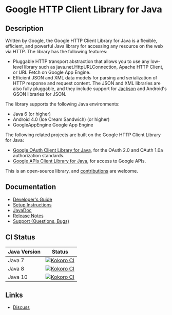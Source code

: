 # Google HTTP Client Library for Java

## Description
Written by Google, the Google HTTP Client Library for Java is a flexible, efficient, and powerful
Java library for accessing any resource on the web via HTTP. The library has the following
features:

- Pluggable HTTP transport abstraction that allows you to use any low-level library such as
java.net.HttpURLConnection, Apache HTTP Client, or URL Fetch on Google App Engine.
- Efficient JSON and XML data models for parsing and serialization of HTTP response and request
content. The JSON and XML libraries are also fully pluggable, and they include support for
[Jackson](https://github.com/FasterXML/jackson) and Android's GSON libraries for JSON.

The library supports the following Java environments:

- Java 6 (or higher)
- Android 4.0 (Ice Cream Sandwich) (or higher)
- GoogleAppEngine Google App Engine

The following related projects are built on the Google HTTP Client Library for Java:

- [Google OAuth Client Library for Java](https://github.com/google/google-oauth-java-client),
for the OAuth 2.0 and OAuth 1.0a authorization standards.
- [Google APIs Client Library for Java](https://github.com/google/google-api-java-client), for
access to Google APIs.

This is an open-source library, and
[contributions](https://developers.google.com/api-client-library/java/google-http-java-client/contribute)
are welcome.

## Documentation

- [Developer's Guide](https://developers.google.com/api-client-library/java/google-http-java-client/)
- [Setup Instructions](https://developers.google.com/api-client-library/java/google-http-java-client/setup)
- [JavaDoc](https://developers.google.com/api-client-library/java/google-http-java-client/reference/index)
- [Release Notes](https://developers.google.com/api-client-library/java/google-http-java-client/release-notes)
- [Support (Questions, Bugs)](https://developers.google.com/api-client-library/java/google-http-java-client/support)

## CI Status

Java Version | Status
------------ | ------
Java 7 | [![Kokoro CI](http://storage.googleapis.com/cloud-devrel-public/java/badges/google-http-java-client/java7.svg)](https://storage.googleapis.com/cloud-devrel-public/java/badges/google-http-java-client/java7.html)
Java 8 | [![Kokoro CI](http://storage.googleapis.com/cloud-devrel-public/java/badges/google-http-java-client/java8.svg)](https://storage.googleapis.com/cloud-devrel-public/java/badges/google-http-java-client/java8.html)
Java 10 | [![Kokoro CI](http://storage.googleapis.com/cloud-devrel-public/java/badges/google-http-java-client/java10.svg)](https://storage.googleapis.com/cloud-devrel-public/java/badges/google-http-java-client/java10.html)

## Links

- [Discuss](http://groups.google.com/group/google-http-java-client)
